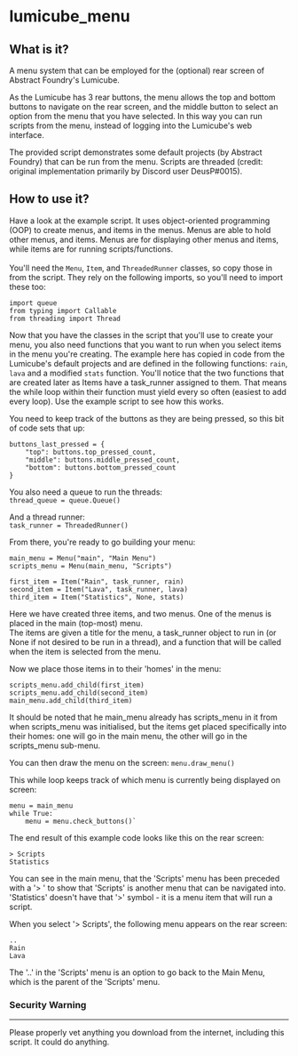 # lumicube_menu

What is it?
------
A menu system that can be employed for the (optional) rear screen of Abstract Foundry's Lumicube.

As the Lumicube has 3 rear buttons, the menu allows the top and bottom buttons to navigate on the rear screen, and the middle button to select an option from the menu that you have selected. In this way you can run scripts from the menu, instead of logging into the Lumicube's web interface.

The provided script demonstrates some default projects (by Abstract Foundry) that can be run from the menu.  Scripts are threaded (credit: original implementation primarily by Discord user DeusP#0015).


How to use it?
------
Have a look at the example script.  It uses object-oriented programming (OOP) to create menus, and items in the menus.  Menus are able to hold other menus, and items. Menus are for displaying other menus and items, while items are for running scripts/functions.<br><br>
You'll need the `Menu`, `Item`, and `ThreadedRunner` classes, so copy those in from the script. They rely on the following imports, so you'll need to import these too:

    import queue
    from typing import Callable
    from threading import Thread

Now that you have the classes in the script that you'll use to create your menu, you also need functions that you want to run when you select items in the menu you're creating. The example here has copied in code from the Lumicube's default projects and are defined in the following functions: `rain`, `lava` and a modified `stats` function. You'll notice that the two functions that are created later as Items have a task_runner assigned to them. That means the while loop within their function must yield every so often (easiest to add every loop). Use the example script to see how this works.

You need to keep track of the buttons as they are being pressed, so this bit of code sets that up:<br>

    buttons_last_pressed = {
        "top": buttons.top_pressed_count,
        "middle": buttons.middle_pressed_count,
        "bottom": buttons.bottom_pressed_count
    }

You also need a queue to run the threads:<br>
    `thread_queue = queue.Queue()`

And a thread runner:<br>
    `task_runner = ThreadedRunner()`

From there, you're ready to go building your menu:<br>
    
    main_menu = Menu("main", "Main Menu")
    scripts_menu = Menu(main_menu, "Scripts")

    first_item = Item("Rain", task_runner, rain)
    second_item = Item("Lava", task_runner, lava)
    third_item = Item("Statistics", None, stats)
Here we have created three items, and two menus. One of the menus is placed in the main (top-most) menu.<br>
The items are given a title for the menu, a task_runner object to run in (or None if not desired to be run in a thread), and a function that will be called when the item is selected from the menu.

Now we place those items in to their 'homes' in the menu:

    scripts_menu.add_child(first_item)
    scripts_menu.add_child(second_item)
    main_menu.add_child(third_item)
It should be noted that he main_menu already has scripts_menu in it from when scripts_menu was initialised, but the items get placed specifically into their homes: one will go in the main menu, the other will go in the scripts_menu sub-menu.

You can then draw the menu on the screen:
`menu.draw_menu()`

This while loop keeps track of which menu is currently being displayed on screen:

    menu = main_menu
    while True:
        menu = menu.check_buttons()`

The end result of this example code looks like this on the rear screen:
```      --- Main Menu ---
> Scripts
Statistics
```
You can see in the main menu, that the 'Scripts' menu has been preceded with a '> ' to show that 'Scripts' is another menu that can be navigated into.  'Statistics' doesn't have that '>' symbol - it is a menu item that will run a script.

When you select '> Scripts', the following menu appears on the rear screen:
```       --- Scripts ---
..
Rain
Lava
```
The '..' in the 'Scripts' menu is an option to go back to the Main Menu, which is the parent of the 'Scripts' menu.

### Security Warning
------
Please properly vet anything you download from the internet, including this script. It could do anything.
